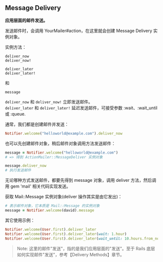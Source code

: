 ## Message Delivery

**应用层面的邮件发送。**

发送邮件时，会调用 YourMailer#action，在这里就会创建 Message Delivery 实例对象。

实例方法：

```
deliver_now
deliver_now!

deliver_later
deliver_later!
```

和

```
message
```

`deliver_now` 和 `deliver_now!` 立即发送邮件。
<br>
`deliver_later` 和 `deliver_later!` 延迟发送邮件，可接受参数 :wait、:wait_until 或 :queue.

通常，我们都是创建邮件并发送：

```ruby
Notifier.welcome("helloworld@example.com").deliver_now
```

也可以先创建邮件对象，稍后邮件对象调用方法发送邮件：

```ruby
message = Notifier.welcome("helloworld@example.com")
# => 得到 ActionMailer::MessageDeliver 实例对象

message.deliver_now
# 执行发送邮件
```

无论哪种方式发送邮件，都要先得到 message 对象，调用 deliver 方法，然后调用 gem 'mail' 相关代码实现发送。

获取 Mail::Message 实例对象(deliver 操作其实是由它发出)：

```ruby
# 表示邮件对象，它本质是 Mail::Message 的实例对象
message = Notifier.welcome(david).message
```

其它使用示例：

```ruby
Notifier.welcome(User.first).deliver_later
Notifier.welcome(User.first).deliver_later(wait: 1.hour)
Notifier.welcome(User.first).deliver_later(wait_until: 10.hours.from_now)
```

> Note: 这里的邮件"发送"，指的是我们应用层面的"发送"。至于 Rails 底层如何实现邮件"发送"，参考【Delivery Methods】章节。
